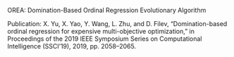 OREA: Domination-Based Ordinal Regression Evolutionary Algorithm

Publication: X. Yu, X. Yao, Y. Wang, L. Zhu, and D. Filev, “Domination-based ordinal regression for expensive multi-objective optimization,” in Proceedings of the 2019 IEEE Symposium Series on Computational Intelligence (SSCI’19), 2019, pp. 2058–2065.